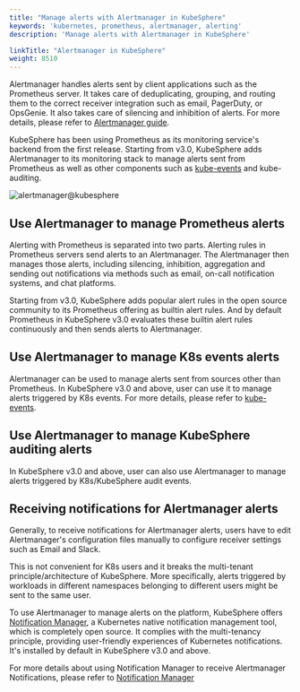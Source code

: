 ```yaml
---
title: "Manage alerts with Alertmanager in KubeSphere"
keywords: 'kubernetes, prometheus, alertmanager, alerting'
description: 'Manage alerts with Alertmanager in KubeSphere'

linkTitle: "Alertmanager in KubeSphere"
weight: 8510
---
```


Alertmanager handles alerts sent by client applications such as the Prometheus server. It takes care of deduplicating, grouping, and routing them to the correct receiver integration such as email, PagerDuty, or OpsGenie. It also takes care of silencing and inhibition of alerts. For more details, please refer to  [Alertmanager guide](https://prometheus.io/docs/alerting/latest/alertmanager/).

KubeSphere has been using Prometheus as its monitoring service's backend from the first release. Starting from v3.0, KubeSphere adds Alertmanager to its monitoring stack to manage alerts sent from Prometheus as well as other components such as [kube-events](https://github.com/kubesphere/kube-events) and kube-auditing.

![alertmanager@kubesphere](/images/docs/cluster-administration/cluster-settings/cluster-wide-alerting-and-notification/alertmanager@kubesphere.png)

## Use Alertmanager to manage Prometheus alerts

Alerting with Prometheus is separated into two parts. Alerting rules in Prometheus servers send alerts to an Alertmanager. The Alertmanager then manages those alerts, including silencing, inhibition, aggregation and sending out notifications via methods such as email, on-call notification systems, and chat platforms.

Starting from v3.0, KubeSphere adds popular alert rules in the open source community to its Prometheus offering as builtin alert rules. And by default Prometheus in KubeSphere v3.0 evaluates these builtin alert rules continuously and then sends alerts to Alertmanager.

## Use Alertmanager to manage K8s events alerts

Alertmanager can be used to manage alerts sent from sources other than Prometheus. In KubeSphere v3.0 and above, user can use it to manage alerts triggered by K8s events. For more details, please refer to [kube-events](https://github.com/kubesphere/kube-events).

## Use Alertmanager to manage KubeSphere auditing alerts

In KubeSphere v3.0 and above, user can also use Alertmanager to manage alerts triggered by K8s/KubeSphere audit events.

## Receiving notifications for Alertmanager alerts

Generally, to receive notifications for Alertmanager alerts, users have to edit Alertmanager's configuration files manually to configure receiver settings such as Email and Slack.

This is not convenient for K8s users and it breaks the multi-tenant principle/architecture of KubeSphere. More specifically, alerts triggered by workloads in different namespaces belonging to different users might be sent to the same user.

To use Alertmanager to manage alerts on the platform, KubeSphere offers [Notification Manager](https://github.com/kubesphere/notification-manager), a Kubernetes native notification management tool, which is completely open source. It complies with the multi-tenancy principle, providing user-friendly experiences of Kubernetes notifications. It's installed by default in KubeSphere v3.0 and above.

For more details about using Notification Manager to receive Alertmanager Notifications, please refer to [Notification Manager](../notification-manager)